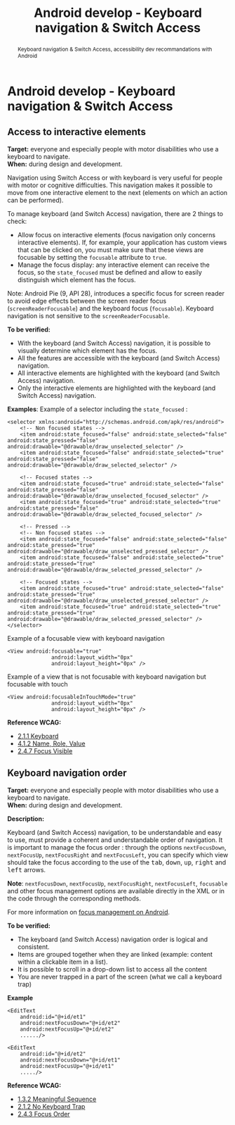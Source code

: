 ﻿---
title: "Android develop - Keyboard navigation & Switch Access"
abstract: "Keyboard navigation & Switch Access, accessibility dev recommandations with Android"
---

# Android develop - Keyboard navigation & Switch Access

## Access to interactive elements

**Target:** everyone and especially people with motor disabilities who use a keyboard to navigate.  
**When:** during design and development.

Navigation using Switch Access or with keyboard is very useful for people with motor or cognitive difficulties. This navigation makes it possible to move from one interactive element to the next (elements on which an action can be performed).

To manage keyboard (and Switch Access) navigation, there are 2 things to check:
- Allow focus on interactive elements (focus navigation only concerns interactive elements). If, for example, your application has custom views that can be clicked on, you must make sure that these views are focusable by setting the `focusable` attribute to `true`.
- Manage the focus display: any interactive element can receive the focus, so the `state_focused` must be defined and allow to easily distinguish which element has the focus.

Note: Android Pie (9, API 28), introduces a specific focus for screen reader to avoid edge effects between the screen reader focus (`screenReaderFocusable`) and the keyboard focus (`focusable`). Keyboard navigation is not sensitive to the `screenReaderFocusable`.

**To be verified:**

- With the keyboard (and Switch Access) navigation, it is possible to visually determine which element has the focus.
- All the features are accessible with the keyboard (and Switch Access) navigation.
- All interactive elements are highlighted with the keyboard (and Switch Access) navigation. 
- Only the interactive elements are highlighted with the keyboard (and Switch Access) navigation.

**Examples**:
Example of a selector including the `state_focused` :
<pre><code class="xml">&lt;selector xmlns:android="http://schemas.android.com/apk/res/android"&gt;
	&lt;!-- Non focused states --&gt;
	&lt;item android:state_focused="false" android:state_selected="false" android:state_pressed="false" android:drawable="@drawable/draw_unselected_selector" /&gt;
	&lt;item android:state_focused="false" android:state_selected="true"  android:state_pressed="false" android:drawable="@drawable/draw_selected_selector" /&gt;
&nbsp;
	&lt;!-- Focused states --&gt;
	&lt;item android:state_focused="true" android:state_selected="false" android:state_pressed="false" android:drawable="@drawable/draw_unselected_focused_selector" /&gt;
	&lt;item android:state_focused="true" android:state_selected="true"  android:state_pressed="false" android:drawable="@drawable/draw_selected_focused_selector" /&gt;
&nbsp;
	&lt;!-- Pressed --&gt;
	&lt;!-- Non focused states --&gt;
	&lt;item android:state_focused="false" android:state_selected="false" android:state_pressed="true" android:drawable="@drawable/draw_unselected_pressed_selector" /&gt;
	&lt;item android:state_focused="false" android:state_selected="true"  android:state_pressed="true" android:drawable="@drawable/draw_selected_pressed_selector" /&gt;
&nbsp;
	&lt;!-- Focused states --&gt;
	&lt;item android:state_focused="true" android:state_selected="false" android:state_pressed="true" android:drawable="@drawable/draw_unselected_pressed_selector" /&gt;
	&lt;item android:state_focused="true" android:state_selected="true"  android:state_pressed="true" android:drawable="@drawable/draw_selected_pressed_selector" /&gt;
&lt;/selector&gt;</code></pre>

Example of a focusable view with keyboard navigation
<pre><code>&lt;View android:focusable="true"
              android:layout_width="0px"
              android:layout_height="0px" /&gt;</code></pre>


Example of a view that is not focusable with keyboard navigation but focusable with touch	
<pre><code>&lt;View android:focusableInTouchMode="true" 
              android:layout_width="0px"
              android:layout_height="0px" /&gt;</code></pre>


**Reference <abbr>WCAG</abbr>:**  
- <a lang="en" href="https://www.w3.org/TR/WCAG22/#keyboard">2.1.1 Keyboard</a>
- <a lang="en" href="https://www.w3.org/TR/WCAG22/#name-role-value">4.1.2 Name, Role, Value</a>
- <a lang="en" href="https://www.w3.org/TR/WCAG22/#focus-visible">2.4.7 Focus Visible</a>

## Keyboard navigation order

**Target:** everyone and especially people with motor disabilities who use a keyboard to navigate.  
**When:** during design and development.

**Description:**

Keyboard (and Switch Access) navigation, to be understandable and easy to use, must provide a coherent and understandable order of navigation. It is important to manage the focus order : through the options `nextFocusDown`, `nextFocusUp`, `nextFocusRight` and `nextFocusLeft`, you can specify which view should take the focus according to the use of the <kbd>tab</kbd>, <kbd>down</kbd>, <kbd>up</kbd>, <kbd>right</kbd> and <kbd>left</kbd> arrows.

**Note**: `nextFocusDown`, `nextFocusUp`, `nextFocusRight`, `nextFocusLeft`, `focusable` and other focus management options are available directly in the <abbr>XML</abbr> or in the code through the corresponding methods.
  
For more information on [focus management on Android](http://developer.android.com/guide/topics/ui/accessibility/apps.html#focus-nav).

**To be verified:**

- The keyboard (and Switch Access) navigation order is logical and consistent.
- Items are grouped together when they are linked (example: content within a clickable item in a list).
- It is possible to scroll in a drop-down list to access all the content
- You are never trapped in a part of the screen (what we call a keyboard trap)

**Example**
<pre><code class="xml">&lt;EditText
    android:id="@+id/et1"
    android:nextFocusDown="@+id/et2"
    android:nextFocusUp="@+id/et2"
    ....../&gt;

&lt;EditText
    android:id="@+id/et2"
    android:nextFocusDown="@+id/et1"
    android:nextFocusUp="@+id/et1"
    ...../&gt;</code></pre>


**Reference <abbr>WCAG</abbr>:**  
- <a lang="en" href="https://www.w3.org/TR/WCAG22/#meaningful-sequence">1.3.2 Meaningful Sequence</a>
- <a lang="en" href="https://www.w3.org/TR/WCAG22/#no-keyboard-trap">2.1.2 No Keyboard Trap</a>
- <a lang="en" href="https://www.w3.org/TR/WCAG22/#focus-order">2.4.3 Focus Order</a>
